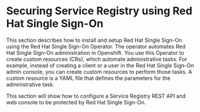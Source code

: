 # Securing Service Registry using Red Hat Single Sign-On

This section describes how to install and setup Red Hat Single Sign-On using the Red Hat Single Sign-On Operator. The operator automates Red Hat Single Sign-On administration in Openshift. You use this Operator to create custom resources (CRs), which automate administrative tasks. For example, instead of creating a client or a user in the Red Hat Single Sign-On admin console, you can create custom resources to perform those tasks. A custom resource is a YAML file that defines the parameters for the administrative task.

This section will show how to configure a Service Registry REST API and web console to be protected by Red Hat Single Sign-On.
